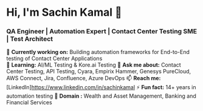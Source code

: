 # Hi, I'm Sachin Kamal 👋  
### QA Engineer | Automation Expert | Contact Center Testing SME | Test Architect
🔭 **Currently working on:** Building automation frameworks for End-to-End testing of Contact Center Applications  
🌱 **Learning:** AI/ML Testing & Kore.ai Testing 
💬 **Ask me about:** Contact Center Testing, API Testing, Cyara, Empirix Hammer, Genesys PureCloud, AWS Connect, Jira, Confluence, Azure DevOps
📫 **Reach me:** [LinkedIn]https://www.linkedin.com/in/sachinkamal
⚡ **Fun fact:** 14+ years in automation testing
🌱 **Domain :** Wealth and Asset Management, Banking and Financial Services

